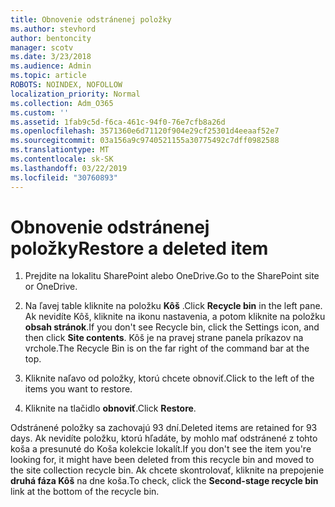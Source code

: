 ```yaml
---
title: Obnovenie odstránenej položky
ms.author: stevhord
author: bentoncity
manager: scotv
ms.date: 3/23/2018
ms.audience: Admin
ms.topic: article
ROBOTS: NOINDEX, NOFOLLOW
localization_priority: Normal
ms.collection: Adm_O365
ms.custom: ''
ms.assetid: 1fab9c5d-f6ca-461c-94f0-76e7cfb8a26d
ms.openlocfilehash: 3571360e6d71120f904e29cf25301d4eeaaf52e7
ms.sourcegitcommit: 03a156a9c9740521155a30775492c7dff0982588
ms.translationtype: MT
ms.contentlocale: sk-SK
ms.lasthandoff: 03/22/2019
ms.locfileid: "30760893"
---
```

# <a name="restore-a-deleted-item"></a><span data-ttu-id="8943f-102">Obnovenie odstránenej položky</span><span class="sxs-lookup"><span data-stu-id="8943f-102">Restore a deleted item</span></span>

1. <span data-ttu-id="8943f-103">Prejdite na lokalitu SharePoint alebo OneDrive.</span><span class="sxs-lookup"><span data-stu-id="8943f-103">Go to the SharePoint site or OneDrive.</span></span>
    
2. <span data-ttu-id="8943f-104">Na ľavej table kliknite na položku **Kôš** .</span><span class="sxs-lookup"><span data-stu-id="8943f-104">Click **Recycle bin** in the left pane.</span></span> <span data-ttu-id="8943f-105">Ak nevidíte Kôš, kliknite na ikonu nastavenia, a potom kliknite na položku **obsah stránok**.</span><span class="sxs-lookup"><span data-stu-id="8943f-105">If you don't see Recycle bin, click the Settings icon, and then click **Site contents**.</span></span> <span data-ttu-id="8943f-106">Kôš je na pravej strane panela príkazov na vrchole.</span><span class="sxs-lookup"><span data-stu-id="8943f-106">The Recycle Bin is on the far right of the command bar at the top.</span></span>
    
3. <span data-ttu-id="8943f-107">Kliknite naľavo od položky, ktorú chcete obnoviť.</span><span class="sxs-lookup"><span data-stu-id="8943f-107">Click to the left of the items you want to restore.</span></span>
    
4. <span data-ttu-id="8943f-108">Kliknite na tlačidlo **obnoviť**.</span><span class="sxs-lookup"><span data-stu-id="8943f-108">Click **Restore**.</span></span>
    
<span data-ttu-id="8943f-109">Odstránené položky sa zachovajú 93 dní.</span><span class="sxs-lookup"><span data-stu-id="8943f-109">Deleted items are retained for 93 days.</span></span> <span data-ttu-id="8943f-110">Ak nevidíte položku, ktorú hľadáte, by mohlo mať odstránené z tohto koša a presunuté do Koša kolekcie lokalít.</span><span class="sxs-lookup"><span data-stu-id="8943f-110">If you don't see the item you're looking for, it might have been deleted from this recycle bin and moved to the site collection recycle bin.</span></span> <span data-ttu-id="8943f-111">Ak chcete skontrolovať, kliknite na prepojenie **druhá fáza Kôš** na dne koša.</span><span class="sxs-lookup"><span data-stu-id="8943f-111">To check, click the **Second-stage recycle bin** link at the bottom of the recycle bin.</span></span> 
  

